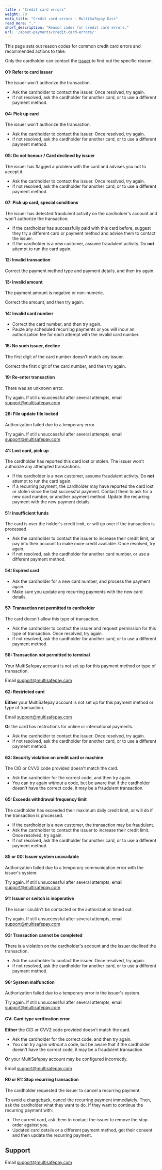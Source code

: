 ```yaml
---
title : "Credit card errors"
weight: 70
meta_title: "Credit card errors - MultiSafepay Docs"
read_more: "."
short_description: "Reason codes for credit card errors."
url: '/about-payments/credit-card-errors/'
---
```


This page sets out reason codes for common credit card errors and recommended actions to take. 

Only the cardholder can contact the [issuer](/glossaries/credit-cards/#issuer) to find out the specific reason.

#### 01: Refer to card issuer 
The issuer won't authorize the transaction.  

- Ask the cardholder to contact the issuer. Once resolved, try again.
- If not resolved, ask the cardholder for another card, or to use a different payment method.

#### 04: Pick up card 
The issuer won't authorize the transaction.  

- Ask the cardholder to contact the issuer. Once resolved, try again.
- If not resolved, ask the cardholder for another card, or to use a different payment method.

#### 05: Do not honour / Card declined by issuer 
The issuer has flagged a problem with the card and advises you not to accept it.  

- Ask the cardholder to contact the issuer. Once resolved, try again.
- If not resolved, ask the cardholder for another card, or to use a different payment method. 

#### 07: Pick up card, special conditions
The issuer has detected fraudulent activity on the cardholder's account and won't authorize the transaction.  

- If the cardholder has successfully paid with this card before, suggest they try a different card or payment method and advise them to contact the issuer. 
- If the cardholder is a new customer, assume fraudulent activity. Do **not** attempt to run the card again. 

#### 12: Invalid transaction
Correct the payment method type and payment details, and then try again.

#### 13: Invalid amount
The payment amount is negative or non-numeric.  

Correct the amount, and then try again. 

#### 14: Invalid card number 
- Correct the card number, and then try again.  
- Pauze any scheduled recurring payments or you will incur an authorization fee for each attempt with the invalid card number. 

#### 15: No such issuer, decline
The first digit of the card number doesn't match any issuer.  

Correct the first digit of the card number, and then try again. 

#### 19: Re-enter transaction
There was an unknown error.  

Try again. If still unsuccessful after several attempts, email <support@multisafepay.com>

#### 28: File update file locked
Authorization failed due to a temporary error.  

Try again. If still unsuccessful after several attempts, email <support@multisafepay.com>

#### 41: Lost card, pick up
The cardholder has reported this card lost or stolen. The issuer won't authorize any attempted transactions. 

- If the cardholder is a new customer, assume fraudulent activity. Do **not** attempt to run the card again.
- If a recurring payment, the cardholder may have reported the card lost or stolen since the last successful payment. Contact them to ask for a new card number, or another payment method. Update the recurring payment with the new payment details. 

#### 51: Insufficient funds
The card is over the holder's credit limit, or will go over if the transaction is processed.   

- Ask the cardholder to contact the issuer to increase their credit limit, or pay into their account to make more credit available. Once resolved, try again. 
- If not resolved, ask the cardholder for another card number, or use a different payment method. 

#### 54: Expired card
- Ask the cardholder for a new card number, and process the payment again. 
- Make sure you update any recurring payments with the new card details. 

#### 57: Transaction not permitted to cardholder
The card doesn't allow this type of transaction. 

- Ask the cardholder to contact the issuer and request permission for this type of transaction. Once resolved, try again. 
- If not resolved, ask the cardholder for another card, or to use a different payment method. 

#### 58: Transaction not permitted to terminal
Your MultiSafepay account is not set up for this payment method or type of transaction.  

Email <support@multisafepay.com>

#### 62: Restricted card
**Either** your MultiSafepay account is not set up for this payment method or type of transaction.  

Email <support@multisafepay.com>

**Or** the card has restrictions for online or international payments.  

- Ask the cardholder to contact the issuer. Once resolved, try again.  
- If not resolved, ask the cardholder for another card, or to use a different payment method. 

#### 63: Security violation on credit card or machine
The CID or CVV2 code provided doesn't match the card.

- Ask the cardholder for the correct code, and then try again. 
- You can try again _without_ a code, but be aware that if the cardholder doesn't have the correct code, it may be a fraudulent transaction.

#### 65: Exceeds withdrawal frequency limit
The cardholder has exceeded their maximum daily credit limit, or will do if the transaction is processed. 

- If the cardholder is a new customer, the transaction may be fraudulent. 
- Ask the cardholder to contact the issuer to increase their credit limit. Once resolved, try again. 
- If not resolved, ask the cardholder for another card, or to use a different payment method.

#### 85 or 00: Issuer system unavailable
Authorization failed due to a temporary communication error with the issuer's system. 

Try again. If still unsuccessful after several attempts, email <support@multisafepay.com>

#### 91: Issuer or switch is inoperative
The issuer couldn't be contacted or the authorization timed out. 

Try again. If still unsuccessful after several attempts, email <support@multisafepay.com>

#### 93: Transaction cannot be completed
There is a violation on the cardholder's account and the issuer declined the transaction. 

- Ask the cardholder to contact the issuer. Once resolved, try again. 
- If not resolved, ask the cardholder for another card, or to use a different payment method.

#### 96: System malfunction
Authorization failed due to a temporary error in the issuer's system. 

Try again. If still unsuccessful after several attempts, email <support@multisafepay.com>

#### CV: Card type verification error
**Either** the CID or CVV2 code provided doesn't match the card.  

- Ask the cardholder for the correct code, and then try again. 
- You can try again _without_ a code, but be aware that if the cardholder doesn't have the correct code, it may be a fraudulent transaction. 

**Or** your MultiSafepay account may be configured incorrectly.  

Email <support@multisafepay.com>

#### R0 or R1: Stop recurring transaction
The cardholder requested the issuer to cancel a recurring payment.

To avoid a [chargeback](/chargebacks/), cancel the recurring payment immediately. Then, ask the cardholder what they want to do. If they want to continue the recurring payment with:

- The current card, ask them to contact the issuer to remove the stop order against you.
- Updated card details or a different payment method, get their consent and then update the recurring payment.

## Support
Email <support@multisafepay.com>